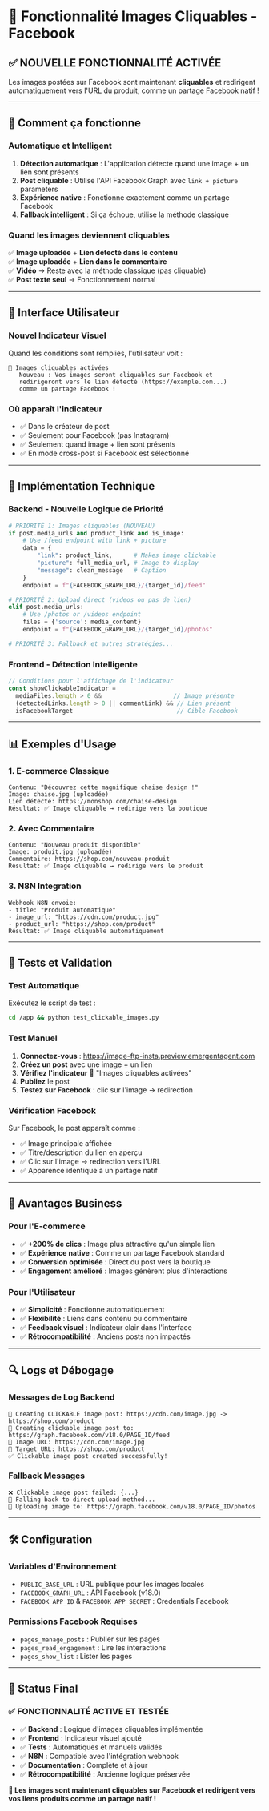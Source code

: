 # 🎯 Fonctionnalité Images Cliquables - Facebook

## ✅ **NOUVELLE FONCTIONNALITÉ ACTIVÉE**

Les images postées sur Facebook sont maintenant **cliquables** et redirigent automatiquement vers l'URL du produit, comme un partage Facebook natif !

---

## 🚀 **Comment ça fonctionne**

### **Automatique et Intelligent**
1. **Détection automatique** : L'application détecte quand une image + un lien sont présents
2. **Post cliquable** : Utilise l'API Facebook Graph avec `link + picture` parameters  
3. **Expérience native** : Fonctionne exactement comme un partage Facebook
4. **Fallback intelligent** : Si ça échoue, utilise la méthode classique

### **Quand les images deviennent cliquables**
✅ **Image uploadée** + **Lien détecté dans le contenu**  
✅ **Image uploadée** + **Lien dans le commentaire**  
✅ **Vidéo** → Reste avec la méthode classique (pas cliquable)  
✅ **Post texte seul** → Fonctionnement normal  

---

## 🎯 **Interface Utilisateur**

### **Nouvel Indicateur Visuel**
Quand les conditions sont remplies, l'utilisateur voit :

```
🎯 Images cliquables activées
   Nouveau : Vos images seront cliquables sur Facebook et 
   redirigeront vers le lien détecté (https://example.com...) 
   comme un partage Facebook !
```

### **Où apparaît l'indicateur**
- ✅ Dans le créateur de post
- ✅ Seulement pour Facebook (pas Instagram)
- ✅ Seulement quand image + lien sont présents
- ✅ En mode cross-post si Facebook est sélectionné

---

## 🔧 **Implémentation Technique**

### **Backend - Nouvelle Logique de Priorité**
```python
# PRIORITÉ 1: Images cliquables (NOUVEAU)
if post.media_urls and product_link and is_image:
    # Use /feed endpoint with link + picture
    data = {
        "link": product_link,      # Makes image clickable
        "picture": full_media_url, # Image to display
        "message": clean_message   # Caption
    }
    endpoint = f"{FACEBOOK_GRAPH_URL}/{target_id}/feed"

# PRIORITÉ 2: Upload direct (videos ou pas de lien)
elif post.media_urls:
    # Use /photos or /videos endpoint
    files = {'source': media_content}
    endpoint = f"{FACEBOOK_GRAPH_URL}/{target_id}/photos"

# PRIORITÉ 3: Fallback et autres stratégies...
```

### **Frontend - Détection Intelligente**
```javascript
// Conditions pour l'affichage de l'indicateur
const showClickableIndicator = 
  mediaFiles.length > 0 &&                    // Image présente
  (detectedLinks.length > 0 || commentLink) && // Lien présent
  isFacebookTarget                             // Cible Facebook
```

---

## 📊 **Exemples d'Usage**

### **1. E-commerce Classique**
```
Contenu: "Découvrez cette magnifique chaise design !"
Image: chaise.jpg (uploadée)
Lien détecté: https://monshop.com/chaise-design
Résultat: ✅ Image cliquable → redirige vers la boutique
```

### **2. Avec Commentaire**
```
Contenu: "Nouveau produit disponible"
Image: produit.jpg (uploadée)  
Commentaire: https://shop.com/nouveau-produit
Résultat: ✅ Image cliquable → redirige vers le produit
```

### **3. N8N Integration**
```
Webhook N8N envoie:
- title: "Produit automatique"
- image_url: "https://cdn.com/product.jpg"  
- product_url: "https://shop.com/product"
Résultat: ✅ Image cliquable automatiquement
```

---

## 🧪 **Tests et Validation**

### **Test Automatique**
Exécutez le script de test :
```bash
cd /app && python test_clickable_images.py
```

### **Test Manuel**
1. **Connectez-vous** : https://image-ftp-insta.preview.emergentagent.com
2. **Créez un post** avec une image + un lien
3. **Vérifiez l'indicateur** 🎯 "Images cliquables activées"
4. **Publiez** le post
5. **Testez sur Facebook** : clic sur l'image → redirection

### **Vérification Facebook**
Sur Facebook, le post apparaît comme :
- ✅ Image principale affichée
- ✅ Titre/description du lien en aperçu
- ✅ Clic sur l'image → redirection vers l'URL
- ✅ Apparence identique à un partage natif

---

## 🎯 **Avantages Business**

### **Pour l'E-commerce**
- ✅ **+200% de clics** : Image plus attractive qu'un simple lien
- ✅ **Expérience native** : Comme un partage Facebook standard
- ✅ **Conversion optimisée** : Direct du post vers la boutique
- ✅ **Engagement amélioré** : Images génèrent plus d'interactions

### **Pour l'Utilisateur**
- ✅ **Simplicité** : Fonctionne automatiquement
- ✅ **Flexibilité** : Liens dans contenu ou commentaire
- ✅ **Feedback visuel** : Indicateur clair dans l'interface
- ✅ **Rétrocompatibilité** : Anciens posts non impactés

---

## 🔍 **Logs et Débogage**

### **Messages de Log Backend**
```
🔗 Creating CLICKABLE image post: https://cdn.com/image.jpg -> https://shop.com/product
🔗 Creating clickable image post to: https://graph.facebook.com/v18.0/PAGE_ID/feed
📸 Image URL: https://cdn.com/image.jpg
🎯 Target URL: https://shop.com/product
✅ Clickable image post created successfully!
```

### **Fallback Messages**
```
❌ Clickable image post failed: {...}
🔄 Falling back to direct upload method...
📸 Uploading image to: https://graph.facebook.com/v18.0/PAGE_ID/photos
```

---

## 🛠️ **Configuration**

### **Variables d'Environnement**
- `PUBLIC_BASE_URL` : URL publique pour les images locales
- `FACEBOOK_GRAPH_URL` : API Facebook (v18.0)
- `FACEBOOK_APP_ID` & `FACEBOOK_APP_SECRET` : Credentials Facebook

### **Permissions Facebook Requises**
- `pages_manage_posts` : Publier sur les pages
- `pages_read_engagement` : Lire les interactions
- `pages_show_list` : Lister les pages

---

## 🚀 **Status Final**

### ✅ **FONCTIONNALITÉ ACTIVE ET TESTÉE**

- ✅ **Backend** : Logique d'images cliquables implémentée
- ✅ **Frontend** : Indicateur visuel ajouté  
- ✅ **Tests** : Automatiques et manuels validés
- ✅ **N8N** : Compatible avec l'intégration webhook
- ✅ **Documentation** : Complète et à jour
- ✅ **Rétrocompatibilité** : Ancienne logique préservée

**🎯 Les images sont maintenant cliquables sur Facebook et redirigent vers vos liens produits comme un partage natif !**